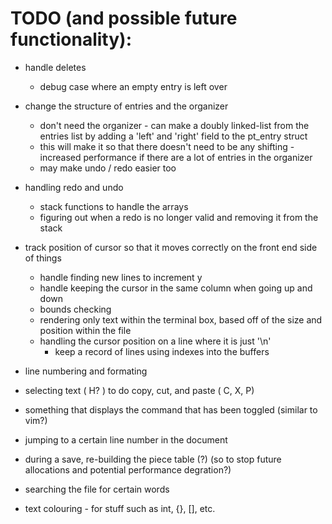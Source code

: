 # TODO (and possible future functionality): 

* handle deletes
    * debug case where an empty entry is left over

* change the structure of entries and the organizer
    * don't need the organizer - can make a doubly linked-list from the entries list 
      by adding a 'left' and 'right' field to the pt_entry struct 
    * this will make it so that there doesn't need to be any shifting - increased 
      performance if there are a lot of entries in the organizer 
    * may make undo / redo easier too 

* handling redo and undo 
    * stack functions to handle the arrays
    * figuring out when a redo is no longer valid and removing it from the stack 

* track position of cursor so that it moves correctly on the front end side of things 
    * handle finding new lines to increment y 
    * handle keeping the cursor in the same column when going up and down 
    * bounds checking 
    * rendering only text within the terminal box, based off of the size and position within the file
    * handling the cursor position on a line where it is just '\n'
        * keep a record of lines using indexes into the buffers

* line numbering and formating 
* selecting text ( H? ) to do copy, cut, and paste ( C, X, P)
* something that displays the command that has been toggled (similar to vim?)
* jumping to a certain line number in the document
* during a save, re-building the piece table (?) (so to stop future allocations and potential performance degration?)
* searching the file for certain words
* text colouring - for stuff such as int, {}, [], etc.